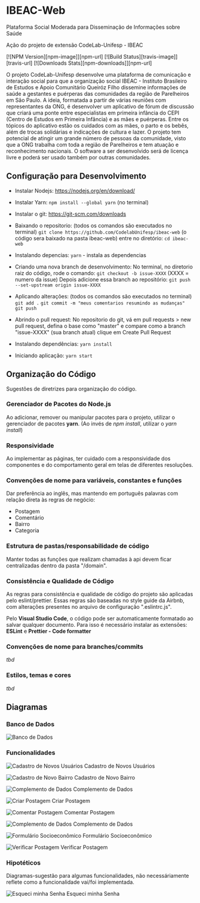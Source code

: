# IBEAC-Web
Plataforma Social Moderada para Disseminação de Informações sobre Saúde 

Ação do projeto de extensão CodeLab-Unifesp - IBEAC

[![NPM Version][npm-image]][npm-url]
[![Build Status][travis-image]][travis-url]
[![Downloads Stats][npm-downloads]][npm-url]

O projeto CodeLab-Unifesp desenvolve uma plataforma de comunicação e interação social para que a organização social IBEAC - Instituto Brasileiro de Estudos e Apoio Comunitário Queiróz Filho dissemine informações de saúde a gestantes e puérperas das comunidades da região de Parelheiros em São Paulo. A ideia, formatada a partir de várias reuniões com representantes da ONG, é desenvolver um aplicativo de fórum de discussão que criará uma ponte entre especialistas em primeira infância do CEPI (Centro de Estudos em Primeira Infância) e as mães e puérperas. Entre os tópicos do aplicativo estão os cuidados com as mães, o parto e os bebês, além de trocas solidárias e indicações de cultura e lazer. O projeto tem potencial de atingir um grande número de pessoas da comunidade, visto que a ONG trabalha com toda a região de Parelheiros e tem atuação e reconhecimento nacionais. O software a ser desenvolvido será de licença livre e poderá ser usado também por outras comunidades. 

## Configuração para Desenvolvimento

* Instalar Nodejs: https://nodejs.org/en/download/
* Instalar Yarn: `npm install --global yarn` (no terminal)
* Instalar o git: https://git-scm.com/downloads

* Baixando o repositorio: (todos os comandos são executados no terminal) 
    `git clone https://github.com/CodelabUnifesp/ibeac-web` (o código sera baixado na pasta ibeac-web)
    entre no diretório: `cd ibeac-web`
* Instalando depencias:
    `yarn` - instala as dependencias

* Criando uma nova branch de desenvolvimento:
    No terminal, no diretorio raiz do código, rode o comando: `git checkout -b issue-XXXX` (XXXX = numero da issue)
    Depois adicione essa branch ao repositório: `git push --set-upstream origin issue-XXXX` 

* Aplicando alterações: (todos os comandos são executados no terminal) 
    `git add .`
    `git commit -m "meus comentarios resumindo as mudanças"`
    `git push`

* Abrindo o pull request:
    No repositorio do git, vá em pull requests > new pull request,
    defina o base como "master" e compare como a branch "issue-XXXX" (sua branch atual)
    clique em Create Pull Request

* Instalando dependências: `yarn install`
* Iniciando aplicação: `yarn start`

## Organização do Código

Sugestões de diretrizes para organização do código.


### Gerenciador de Pacotes do Node.js

Ao adicionar, remover ou manipular pacotes para o projeto, utilizar o gerenciador de pacotes **yarn**.
(Ao invés de *npm install*, utilizar o *yarn install*)

### Responsividade

Ao implementar as páginas, ter cuidado com a responsividade dos componentes e do comportamento geral em telas de diferentes resoluções.

### Convenções de nome para variáveis, constantes e funções

Dar preferência ao inglês, mas mantendo em português palavras com relação direta às regras de negócio:

- Postagem
- Comentário
- Bairro
- Categoria

### Estrutura de pastas/responsabilidade de código

Manter todas as funções que realizam chamadas à api devem ficar centralizadas dentro da pasta "/domain".

### Consistência e Qualidade de Código

As regras para consistência e qualidade de código do projeto são aplicadas pelo eslint/prettier. Essas regras são baseadas no style guide da Airbnb, com alterações presentes no arquivo de configuração ".eslintrc.js".

Pelo **Visual Studio Code**, o código pode ser automaticamente formatado ao salvar qualquer documento. Para isso é necessário instalar as extensões: **ESLint** e **Prettier - Code formatter**

### Convenções de nome para branches/commits

*tbd*

### Estilos, temas e cores

*tbd*

## Diagramas

### Banco de Dados

![Banco de Dados](/docs/db.png)

### Funcionalidades

![Cadastro de Novos Usuários](/docs/diagram_cadastro_novos_usuarios.png)
Cadastro de Novos Usuários

![Cadastro de Novo Bairro](/docs/diagram_novo_bairro.png)
Cadastro de Novo Bairro

![Complemento de Dados](/docs/diagram_complemento_de_dados.png)
Complemento de Dados

![Criar Postagem](/docs/diagram_criar_postagem.png)
Criar Postagem

![Comentar Postagem](/docs/diagram_comentar_postagem.png)
Comentar Postagem

![Complemento de Dados](/docs/diagram_complemento_de_dados.png)
Complemento de Dados

![Formulário Socioeconômico](/docs/diagram_formulario_socioeconomico.png)
Formulário Socioeconômico

![Verificar Postagem](/docs/diagram_verificar_postagem.png)
Verificar Postagem

### Hipotéticos

Diagramas-sugestão para algumas funcionalidades, não necessáriamente reflete como a funcionalidade vai/foi implementada.

![Esqueci minha Senha](/docs/diagram_esqueci_minha_senha.png)
Esqueci minha Senha
